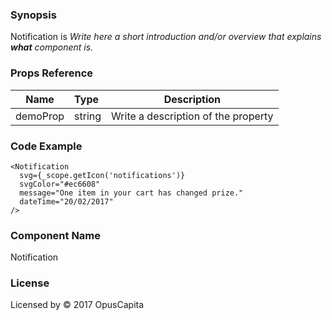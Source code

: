 ### Synopsis

Notification is 
*Write here a short introduction and/or overview that explains **what** component is.*

### Props Reference

| Name                           | Type                    | Description                                                 |
| ------------------------------ | :---------------------- | ----------------------------------------------------------- |
| demoProp                       | string                  | Write a description of the property                         |

### Code Example

```
<Notification 
  svg={_scope.getIcon('notifications')}
  svgColor="#ec6608"
  message="One item in your cart has changed prize."
  dateTime="20/02/2017"
/>
```

### Component Name

Notification

### License

Licensed by © 2017 OpusCapita

